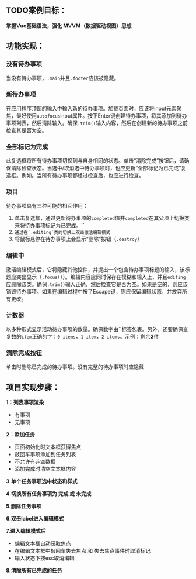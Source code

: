 ## TODO案例目标： 

**掌握Vue基础语法，强化 MVVM（数据驱动视图）思想**

## 功能实现：

### 没有待办事项

当没有待办事项，`.main`并且`.footer`应该被隐藏。

### 新待办事项

在应用程序顶部的输入中输入新的待办事项。加载页面时，应该将input元素聚焦，最好使用`autofocus`input属性。按下Enter键创建待办事项，将其添加到待办事项列表，然后清除输入。确保`.trim()`输入内容，然后在创建新的待办事项之前检查其是否为空。

### 全部标记为完成

此复选框将所有待办事项切换到与自身相同的状态。单击“清除完成”按钮后，请确保清除检查状态。当选中/取消选中待办事项时，也应更新“全部标记为已完成”复选框。例如。当所有待办事项都经过检查后，也应进行检查。

### 项目

待办事项具有三种可能的相互作用：

1. 单击复选框，通过更新待办事项的`completed`值并`completed`在其父项上切换类来将待办事项标记为已完成。``
2. ``通过在`.editing`类的切换上双击激活编辑模式``
3. 将鼠标悬停在待办事项上会显示“删除”按钮（`.destroy`）

### 编辑中

激活编辑模式后，它将隐藏其他控件，并提出一个包含待办事项标题的输入，该标题应突出显示（`.focus()`）。编辑内容应同时保存在模糊和输入上，并且`editing`应删除该类。确保`.trim()`输入正确，然后检查它是否为空。如果是空的，则应该销毁待办事项。如果在编辑过程中按了Escape键，则应保留编辑状态，并放弃所有更改。

### 计数器

以多种形式显示活动待办事项的数量。确保数字由``标签包裹。另外，还要确保变复数的`item`正确的字：`0 items`，`1 item`，`2 items`。示例：剩余**2**件

### 清除完成按钮

单击时删除已完成的待办事项。没有完整的待办事项时应隐藏

## 项目实现步骤：

**1：列表事项渲染**

- 有事项
- 无事项

**2：添加任务**

- 页面初始化时文本框获得焦点
- 敲回车事项添加到任务列表
- 不允许有非空数据
- 添加完成时清空文本框内容

**3.单个任务事项选中状态和样式**

**4.切换所有任务事项为 完成 或 未完成**

**5.删除任务事项**

**6.双击label进入编辑模式**

**7.进入编辑模式后**

- 编辑文本框自动获取焦点
- 在编辑文本框中敲回车失去焦点 和 失去焦点事件时取消标记
- 输入状态下按esc取消编辑

**8.清除所有已完成的任务**

